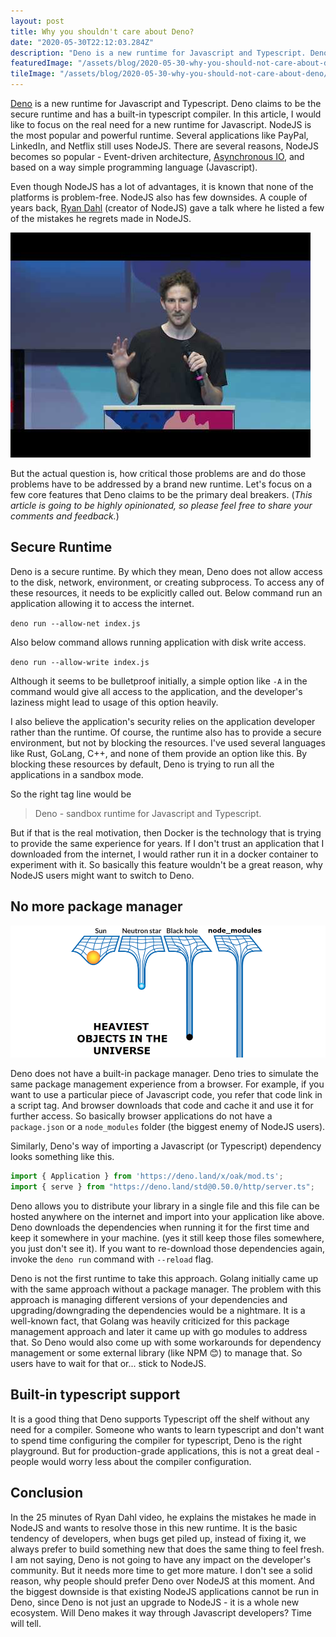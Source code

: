 ```yaml
---
layout: post
title: Why you shouldn't care about Deno?
date: "2020-05-30T22:12:03.284Z"
description: "Deno is a new runtime for Javascript and Typescript. Deno claims to be a secure runtime and has a built-in typescript compiler. In this article, I would like to focus on the real need for a new runtime for Javascript."
featuredImage: "/assets/blog/2020-05-30-why-you-should-not-care-about-deno/deno_featured.jpg"
tileImage: "/assets/blog/2020-05-30-why-you-should-not-care-about-deno/deno.png"
---
```


[Deno](https://deno.land/) is a new runtime for Javascript and Typescript. Deno claims to be the secure runtime and has a built-in typescript compiler. In this article, I would like to focus on the real need for a new runtime for Javascript. NodeJS is the most popular and powerful runtime. Several applications like PayPal, LinkedIn, and Netflix still uses NodeJS. There are several reasons, NodeJS becomes so popular - Event-driven architecture, [Asynchronous IO](https://www.jawahar.tech/blog/javascript-asynchronous-programming), and based on a way simple programming language (Javascript). 

Even though NodeJS has a lot of advantages, it is known that none of the platforms is problem-free. NodeJS also has few downsides. A couple of years back, [Ryan Dahl](https://github.com/ry) (creator of NodeJS) gave a talk where he listed a few of the mistakes he regrets made in NodeJS. 

[![10 Things I Regret About Node.js - Ryan Dahl - JSConf EU](/assets/blog/2020-05-30-why-you-should-not-care-about-deno/video_thumbnail.jpg)](http://www.youtube.com/watch?v=M3BM9TB-8yA "10 Things I Regret About Node.js - Ryan Dahl - JSConf EU")

But the actual question is, how critical those problems are and do those problems have to be addressed by a brand new runtime. Let's focus on a few core features that Deno claims to be the primary deal breakers. (*This article is going to be highly opinionated, so please feel free to share your comments and feedback.*)

## Secure Runtime

Deno is a secure runtime. By which they mean, Deno does not allow access to the disk, network, environment, or creating subprocess. To access any of these resources, it needs to be explicitly called out. Below command run an application allowing it to access the internet.

`deno run --allow-net index.js`

Also below command allows running application with disk write access.

`deno run --allow-write index.js`

Although it seems to be bulletproof initially, a simple option like `-A` in the command would give all access to the application, and the developer's laziness might lead to usage of this option heavily.

I also believe the application's security relies on the application developer rather than the runtime. Of course, the runtime also has to provide a secure environment, but not by blocking the resources. I've used several languages like Rust, GoLang, C++, and none of them provide an option like this. By blocking these resources by default, Deno is trying to run all the applications in a sandbox mode. 

So the right tag line would be 
> Deno - sandbox runtime for Javascript and Typescript. 
 
 But if that is the real motivation, then Docker is the technology that is trying to provide the same experience for years. If I don't trust an application that I downloaded from the internet, I would rather run it in a docker container to experiment with it. So basically this feature wouldn't be a great reason, why NodeJS users might want to switch to Deno.

## No more package manager

![Node Modules](/assets/blog/2020-05-30-why-you-should-not-care-about-deno/node_modules.png "Node Modules")

Deno does not have a built-in package manager. Deno tries to simulate the same package management experience from a browser. For example, if you want to use a particular piece of Javascript code, you refer that code link in a script tag. And browser downloads that code and cache it and use it for further access. So basically browser applications do not have a `package.json` or a `node_modules` folder (the biggest enemy of NodeJS users).

Similarly, Deno's way of importing a Javascript (or Typescript) dependency looks something like this.

```javascript
import { Application } from 'https://deno.land/x/oak/mod.ts';
import { serve } from "https://deno.land/std@0.50.0/http/server.ts";
```

Deno allows you to distribute your library in a single file and this file can be hosted anywhere on the internet and import into your application like above. Deno downloads the dependencies when running it for the first time and keep it somewhere in your machine. (yes it still keep those files somewhere, you just don't see it). If you want to re-download those dependencies again, invoke the `deno run` command with `--reload` flag. 

Deno is not the first runtime to take this approach. Golang initially came up with the same approach without a package manager. The problem with this approach is managing different versions of your dependencies and upgrading/downgrading the dependencies would be a nightmare. It is a well-known fact, that Golang was heavily criticized for this package management approach and later it came up with go modules to address that. So Deno would also come up with some workarounds for dependency management or some external library (like NPM 😊) to manage that. So users have to wait for that or... stick to NodeJS.

## Built-in typescript support

It is a good thing that Deno supports Typescript off the shelf without any need for a compiler. Someone who wants to learn typescript and don't want to spend time configuring the compiler for typescript, Deno is the right playground. But for production-grade applications, this is not a great deal - people would worry less about the compiler configuration.

## Conclusion

In the 25 minutes of Ryan Dahl video, he explains the mistakes he made in NodeJS and wants to resolve those in this new runtime. It is the basic tendency of developers, when bugs get piled up, instead of fixing it, we always prefer to build something new that does the same thing to feel fresh. I am not saying, Deno is not going to have any impact on the developer's community. But it needs more time to get more mature. I don't see a solid reason, why people should prefer Deno over NodeJS at this moment. And the biggest downside is that existing NodeJS applications cannot be run in Deno, since Deno is not just an upgrade to NodeJS - it is a whole new ecosystem. Will Deno makes it way through Javascript developers? Time will tell.




